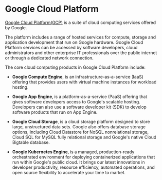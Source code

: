 # Google Cloud Platform

[Google Cloud Platform(GCP)](https://console.cloud.google.com/) is a suite of cloud computing services offered by Google.

The platform includes a range of hosted services for compute, storage and application development that run on Google hardware. 
Google Cloud Platform services can be accessed by software developers, cloud administrators and other enterprise IT professionals 
over the public internet or through a dedicated network connection.

The core cloud computing products in Google Cloud Platform include:

* **Google Compute Engine**, is an infrastructure-as-a-service (IaaS) offering that provides users with virtual machine instances for workload hosting.

* **Google App Engine**, is a platform-as-a-service (PaaS) offering that gives software developers access to Google's scalable hosting. Developers can also use a software developer kit (SDK) to develop software products that run on App Engine.

* **Google Cloud Storage**, is a cloud storage platform designed to store large, unstructured data sets. Google also offers database storage options, including Cloud Datastore for NoSQL nonrelational storage, Cloud SQL for MySQL fully relational storage and Google's native Cloud Bigtable database.

* **Google Kubernetes Engine**, is a managed, production-ready orchestrated environment for deploying containerized applications that run within Google's public cloud. It brings our latest innovations in developer productivity, resource efficiency, automated operations, and open source flexibility to accelerate your time to market.